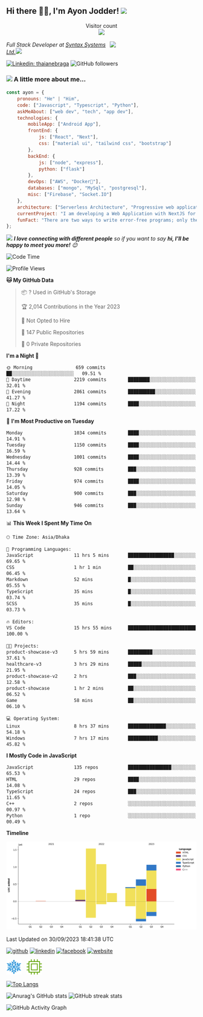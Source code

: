 
<h2>Hi there 👋🏻, I'm Ayon Jodder! <img src="https://media.giphy.com/media/12oufCB0MyZ1Go/giphy.gif" width="50"></h2>

<p align="center"> 
  Visitor count<br>
  <img src="https://profile-counter.glitch.me/AyonJD/count.svg" />
</p>

<img align='right' src="https://media.giphy.com/media/M9gbBd9nbDrOTu1Mqx/giphy.gif" width="230">
<p><em>Full Stack Developer at <a href="#">Syntax Systems Ltd.</a><img src="https://media.giphy.com/media/WUlplcMpOCEmTGBtBW/giphy.gif" width="30"> 
</em></p>

<!-- ![A MERN Stack Developer](https://raw.githubusercontent.com/AyonJD/AyonJD/main/cover.jpg) -->

[![Linkedin: thaianebraga](https://img.shields.io/badge/-ayon-blue?style=flat-square&logo=Linkedin&logoColor=white&link=https://www.linkedin.com/in/ayon-jodder/)](https://www.linkedin.com/in/ayon-jodder/)
![GitHub followers](https://img.shields.io/github/followers/AyonJD?label=Follow&style=social)

### <img src="https://media.giphy.com/media/VgCDAzcKvsR6OM0uWg/giphy.gif" width="50"> A little more about me... 

```javascript
const ayon = {
    pronouns: "He" | "Him",
    code: ["Javascript", "Typescript", "Python"],
    askMeAbout: ["web dev", "tech", "app dev"],
    technologies: {
        mobileApp: ["Android App"],
        frontEnd: {
            js: ["React", "Next"],
            css: ["material ui", "tailwind css", "bootstrap"]
        },
        backEnd: {
            js: ["node", "express"],
            python: ["flask"]
        },
        devOps: ["AWS", "Docker🐳"],
        databases: ["mongo", "MySql", "postgresql"],
        misc: ["Firebase", "Socket.IO"]
    },
    architecture: ["Serverless Architecture", "Progressive web applications", "Single page applications"],
    currentProject: "I am developing a Web Application with NextJS for Syntax Systems Ltd."
    funFact: "There are two ways to write error-free programs; only the third one works"
};
```
<img src="https://media.giphy.com/media/LnQjpWaON8nhr21vNW/giphy.gif" width="60"> <em><b>I love connecting with different people</b> so if you want to say <b>hi, I'll be happy to meet you more!</b> 😊</em>

<!--START_SECTION:waka-->
![Code Time](http://img.shields.io/badge/Code%20Time-607%20hrs%2050%20mins-blue)

![Profile Views](http://img.shields.io/badge/Profile%20Views-12-blue)

**🐱 My GitHub Data** 

> 📦 ? Used in GitHub's Storage 
 > 
> 🏆 2,014 Contributions in the Year 2023
 > 
> 🚫 Not Opted to Hire
 > 
> 📜 147 Public Repositories 
 > 
> 🔑 0 Private Repositories 
 > 
**I'm a Night 🦉** 

```text
🌞 Morning                659 commits         ██░░░░░░░░░░░░░░░░░░░░░░░   09.51 % 
🌆 Daytime                2219 commits        ████████░░░░░░░░░░░░░░░░░   32.01 % 
🌃 Evening                2861 commits        ██████████░░░░░░░░░░░░░░░   41.27 % 
🌙 Night                  1194 commits        ████░░░░░░░░░░░░░░░░░░░░░   17.22 % 
```
📅 **I'm Most Productive on Tuesday** 

```text
Monday                   1034 commits        ████░░░░░░░░░░░░░░░░░░░░░   14.91 % 
Tuesday                  1150 commits        ████░░░░░░░░░░░░░░░░░░░░░   16.59 % 
Wednesday                1001 commits        ████░░░░░░░░░░░░░░░░░░░░░   14.44 % 
Thursday                 928 commits         ███░░░░░░░░░░░░░░░░░░░░░░   13.39 % 
Friday                   974 commits         ████░░░░░░░░░░░░░░░░░░░░░   14.05 % 
Saturday                 900 commits         ███░░░░░░░░░░░░░░░░░░░░░░   12.98 % 
Sunday                   946 commits         ███░░░░░░░░░░░░░░░░░░░░░░   13.64 % 
```


📊 **This Week I Spent My Time On** 

```text
🕑︎ Time Zone: Asia/Dhaka

💬 Programming Languages: 
JavaScript               11 hrs 5 mins       █████████████████░░░░░░░░   69.65 % 
CSS                      1 hr 1 min          ██░░░░░░░░░░░░░░░░░░░░░░░   06.45 % 
Markdown                 52 mins             █░░░░░░░░░░░░░░░░░░░░░░░░   05.55 % 
TypeScript               35 mins             █░░░░░░░░░░░░░░░░░░░░░░░░   03.74 % 
SCSS                     35 mins             █░░░░░░░░░░░░░░░░░░░░░░░░   03.73 % 

🔥 Editors: 
VS Code                  15 hrs 55 mins      █████████████████████████   100.00 % 

🐱‍💻 Projects: 
product-showcase-v3      5 hrs 59 mins       █████████░░░░░░░░░░░░░░░░   37.61 % 
healthcare-v3            3 hrs 29 mins       █████░░░░░░░░░░░░░░░░░░░░   21.95 % 
product-showcase-v2      2 hrs               ███░░░░░░░░░░░░░░░░░░░░░░   12.58 % 
product-showcase         1 hr 2 mins         ██░░░░░░░░░░░░░░░░░░░░░░░   06.52 % 
Game                     58 mins             ██░░░░░░░░░░░░░░░░░░░░░░░   06.10 % 

💻 Operating System: 
Linux                    8 hrs 37 mins       ██████████████░░░░░░░░░░░   54.18 % 
Windows                  7 hrs 17 mins       ███████████░░░░░░░░░░░░░░   45.82 % 
```

**I Mostly Code in JavaScript** 

```text
JavaScript               135 repos           ████████████████░░░░░░░░░   65.53 % 
HTML                     29 repos            ████░░░░░░░░░░░░░░░░░░░░░   14.08 % 
TypeScript               24 repos            ███░░░░░░░░░░░░░░░░░░░░░░   11.65 % 
C++                      2 repos             ░░░░░░░░░░░░░░░░░░░░░░░░░   00.97 % 
Python                   1 repo              ░░░░░░░░░░░░░░░░░░░░░░░░░   00.49 % 
```



**Timeline**

![Lines of Code chart](https://raw.githubusercontent.com/AyonJD/AyonJD/master/assets/bar_graph.png)


 Last Updated on 30/09/2023 18:41:38 UTC
<!--END_SECTION:waka-->


[<img src='https://cdn.jsdelivr.net/npm/simple-icons@3.0.1/icons/github.svg' alt='github' height='40'>](https://github.com/AyonJD)  [<img src='https://cdn.jsdelivr.net/npm/simple-icons@3.0.1/icons/linkedin.svg' alt='linkedin' height='40'>](https://www.linkedin.com/in/ayon-jodder/)  [<img src='https://cdn.jsdelivr.net/npm/simple-icons@3.0.1/icons/facebook.svg' alt='facebook' height='40'>](https://www.facebook.com/ayon.jodder.75)  [<img src='https://cdn.jsdelivr.net/npm/simple-icons@3.0.1/icons/icloud.svg' alt='website' height='40'>](https://ayon-jodder-portfolio.web.app/)  

<a href='https://archiveprogram.github.com/'><img src='https://raw.githubusercontent.com/acervenky/animated-github-badges/master/assets/acbadge.gif' width='40' height='40'></a> <a href='https://docs.github.com/en/developers'><img src='https://raw.githubusercontent.com/acervenky/animated-github-badges/master/assets/devbadge.gif' width='40' height='40'></a> 

[![Top Langs](https://github-readme-stats.vercel.app/api/top-langs/?username=AyonJD&theme=cobalt)](https://github.com/anuraghazra/github-readme-stats)

![Anurag's GitHub stats](https://github-readme-stats.vercel.app/api?username=AyonJD&show_icons=true&theme=cobalt) ![GitHub streak stats](https://github-readme-streak-stats.herokuapp.com/?user=AyonJD&theme=cobalt)  

![GitHub Activity Graph](https://activity-graph.herokuapp.com/graph?username=AyonJD&theme=cobalt)  



